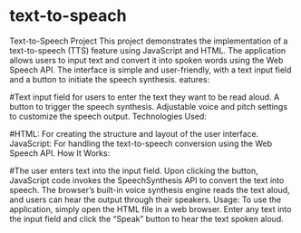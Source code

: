 # text-to-speach
Text-to-Speech Project  This project demonstrates the implementation of a text-to-speech (TTS) feature using JavaScript and HTML. The application allows users to input text and convert it into spoken words using the Web Speech API. The interface is simple and user-friendly, with a text input field and a button to initiate the speech synthesis.
eatures:

#Text input field for users to enter the text they want to be read aloud.
A button to trigger the speech synthesis.
Adjustable voice and pitch settings to customize the speech output.
Technologies Used:

#HTML: For creating the structure and layout of the user interface.
JavaScript: For handling the text-to-speech conversion using the Web Speech API.
How It Works:

#The user enters text into the input field.
Upon clicking the button, JavaScript code invokes the SpeechSynthesis API to convert the text into speech.
The browser’s built-in voice synthesis engine reads the text aloud, and users can hear the output through their speakers.
Usage:
To use the application, simply open the HTML file in a web browser. Enter any text into the input field and click the “Speak” button to hear the text spoken aloud.
